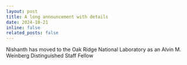 ```yaml
---
layout: post
title: A long announcement with details
date: 2024-10-21
inline: false
related_posts: false
---
```


Nishanth has moved to the Oak Ridge National Laboratory as an Alvin M. Weinberg Distinguished Staff Fellow

